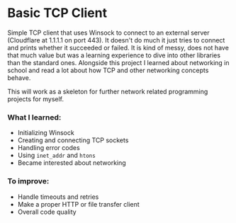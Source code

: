 # Basic TCP Client

Simple TCP client that uses Winsock to connect to an external server (Cloudflare at 1.1.1.1 on port 443). It doesn't do much it just tries to connect and prints whether it succeeded or failed.
It is kind of messy, does not have that much value but was a learning experience to dive into other libraries than the standard ones. 
Alongside this project I learned about networking in school and read a lot about how TCP and other networking concepts behave. 

This will work as a skeleton for further network related programming projects for myself.

### What I learned:
- Initializing Winsock
- Creating and connecting TCP sockets
- Handling error codes
- Using `inet_addr` and `htons`
- Became interested about networking

### To improve:
- Handle timeouts and retries
- Make a proper HTTP or file transfer client
- Overall code quality
